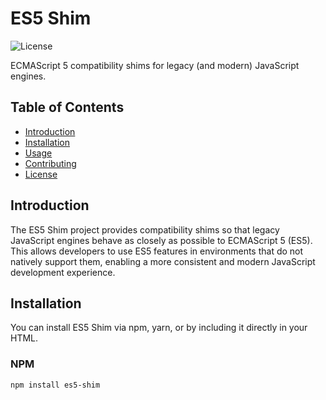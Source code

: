 # ES5 Shim

![License](https://img.shields.io/badge/license-MIT-blue.svg)

ECMAScript 5 compatibility shims for legacy (and modern) JavaScript engines.

## Table of Contents

- [Introduction](#introduction)
- [Installation](#installation)
- [Usage](#usage)
- [Contributing](#contributing)
- [License](#license)

## Introduction

The ES5 Shim project provides compatibility shims so that legacy JavaScript engines behave as closely as possible to ECMAScript 5 (ES5). This allows developers to use ES5 features in environments that do not natively support them, enabling a more consistent and modern JavaScript development experience.

## Installation

You can install ES5 Shim via npm, yarn, or by including it directly in your HTML.

### NPM

```sh
npm install es5-shim
